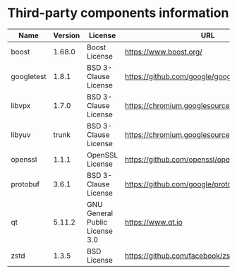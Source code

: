 Third-party components information
==================================

| Name       | Version   | License                               | URL                                             |
|------------|-----------|---------------------------------------|-------------------------------------------------|
| boost      | 1.68.0    | Boost License                         | https://www.boost.org/                          |
| googletest | 1.8.1     | BSD 3-Clause License                  | https://github.com/google/googletest/releases   |
| libvpx     | 1.7.0     | BSD 3-Clause License                  | https://chromium.googlesource.com/webm/libvpx   |
| libyuv     | trunk     | BSD 3-Clause License                  | https://chromium.googlesource.com/libyuv/libyuv |
| openssl    | 1.1.1     | OpenSSL License                       | https://github.com/openssl/openssl/releases     |
| protobuf   | 3.6.1     | BSD 3-Clause License                  | https://github.com/google/protobuf/releases     |
| qt         | 5.11.2    | GNU General Public License 3.0        | https://www.qt.io                               |
| zstd       | 1.3.5     | BSD License                           | https://github.com/facebook/zstd/releases       |
